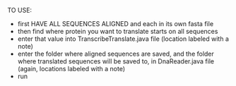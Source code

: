 TO USE:

- first HAVE ALL SEQUENCES ALIGNED and each in its own fasta file
- then find where protein you want to translate starts on all sequences
- enter that value into TranscribeTranslate.java file (location labeled with a note)
- enter the folder where aligned sequences are saved, 
    and the folder where translated sequences will be saved to, in DnaReader.java file 
    (again, locations labeled with a note)
- run
